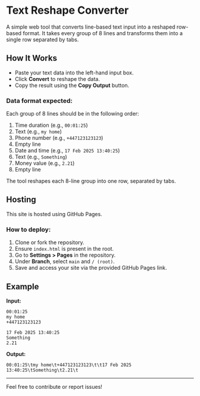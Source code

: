 # Text Reshape Converter

A simple web tool that converts line-based text input into a reshaped row-based format. It takes every group of 8 lines and transforms them into a single row separated by tabs.

## How It Works
- Paste your text data into the left-hand input box.
- Click **Convert** to reshape the data.
- Copy the result using the **Copy Output** button.

### Data format expected:
Each group of 8 lines should be in the following order:
1. Time duration (e.g., `00:01:25`)
2. Text (e.g., `my home`)
3. Phone number (e.g., `+447123123123`)
4. Empty line
5. Date and time (e.g., `17 Feb 2025 13:40:25`)
6. Text (e.g., `Something`)
7. Money value (e.g., `2.21`)
8. Empty line

The tool reshapes each 8-line group into one row, separated by tabs.

## Hosting
This site is hosted using GitHub Pages.

### How to deploy:
1. Clone or fork the repository.
2. Ensure `index.html` is present in the root.
3. Go to **Settings > Pages** in the repository.
4. Under **Branch**, select `main` and `/ (root)`.
5. Save and access your site via the provided GitHub Pages link.

## Example
**Input:**
```
00:01:25
my home
+447123123123

17 Feb 2025 13:40:25
Something
2.21

```

**Output:**
```
00:01:25\tmy home\t+447123123123\t\t17 Feb 2025 13:40:25\tSomething\t2.21\t
```

---

Feel free to contribute or report issues!
